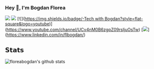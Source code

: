 ### Hey 👋, I'm Bogdan Florea

[![](https://img.shields.io/badge/-@floreabogdan-%231DA1F2?style=flat-square&logo=twitter&logoColor=ffffff)](https://twitter.com/floreabogdan)
[![](https://img.shields.io/badge/-@floreabogdan-%23181717?style=flat-square&logo=github)](https://github.com/floreabogdan)
[![]([https://img.shields.io/badge/-Tech with Bogdan?style=flat-square&logo=youtube](https://img.shields.io/badge/-Tech%20with%20Bogdan-red?logo=youtube))](https://www.youtube.com/channel/UCv4nM0B6zgpZ09rsIjuOsTw)
[![](https://img.shields.io/badge/-Bogdan%20Florea-blue?style=flat-square&logo=Linkedin&logoColor=white&link=https://www.linkedin.com/in/flbogdan/)]
(https://www.linkedin.com/in/flbogdan/)

## 𝗦𝘁𝗮𝘁𝘀

![floreabogdan's github stats](https://github-readme-stats.vercel.app/api?username=floreabogdan&show_icons=true&theme=dracula)

<!--
**floreabogdan/floreabogdan** is a ✨ _special_ ✨ repository because its `README.md` (this file) appears on your GitHub profile.

Here are some ideas to get you started:

- 🔭 I’m currently working on ...
- 🌱 I’m currently learning ...
- 👯 I’m looking to collaborate on ...
- 🤔 I’m looking for help with ...
- 💬 Ask me about ...
- 📫 How to reach me: ...
- 😄 Pronouns: ...
- ⚡ Fun fact: ...
-->
